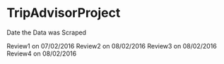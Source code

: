# TripAdvisorProject

Date the Data was Scraped

Review1 on 07/02/2016
Review2 on 08/02/2016
Review3 on 08/02/2016
Review4 on 08/02/2016
